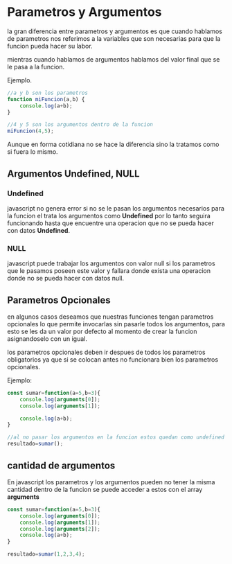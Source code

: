 # Parametros y Argumentos

la gran diferencia entre parametros y argumentos es que cuando hablamos de parametros nos referimos a la variables que son necesarias para que la funcion pueda hacer su labor. 

mientras cuando hablamos de argumentos hablamos del valor final que se le pasa a la funcion. 

Ejemplo.

```javascript
//a y b son los parametros
function miFuncion(a,b) {
    console.log(a+b);
}

//4 y 5 son los argumentos dentro de la funcion
miFuncion(4,5);
```

Aunque en forma cotidiana no se hace la diferencia sino la tratamos como si fuera lo mismo.

## Argumentos Undefined, NULL

### Undefined
javascript no genera error si no se le pasan los argumentos necesarios para la funcion el trata los argumentos como **Undefined** por lo tanto seguira funcionando hasta que encuentre una operacion que no se pueda hacer con datos **Undefined**.

### NULL

javascript puede trabajar los argumentos con valor null si los parametros que le pasamos poseen este valor y fallara donde exista una operacion donde no se pueda hacer con datos null.

## Parametros Opcionales

en algunos casos deseamos que nuestras funciones tengan parametros opcionales lo que permite invocarlas sin pasarle todos los argumentos, para esto se les da un valor por defecto al momento de crear la funcion asignandoselo con un igual. 

los parametros opcionales deben ir despues de todos los parametros obligatorios ya que si se colocan antes no funcionara bien los parametros opcionales.

Ejemplo:

```javascript
const sumar=function(a=5,b=3){
    console.log(arguments[0]);
    console.log(arguments[1]);

    console.log(a+b);
}

//al no pasar los argumentos en la funcion estos quedan como undefined pero como tienen valores por defecto la funcion puede hacer su trabajo. 
resultado=sumar();

```

## cantidad de argumentos

En javascript los parametros y los argumentos pueden no tener la misma cantidad dentro de la funcion se puede acceder a estos con el array **arguments**

```javascript
const sumar=function(a=5,b=3){
    console.log(arguments[0]);
    console.log(arguments[1]);
    console.log(arguments[2]);
    console.log(a+b);
}

resultado=sumar(1,2,3,4);

```